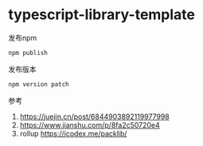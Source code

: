 # typescript-library-template

发布npm
```bash
npm publish
```

发布版本
```bash
npm version patch
```

参考
1. https://juejin.cn/post/6844903892119977998
2. https://www.jianshu.com/p/8fa2c50720e4
3. rollup https://icodex.me/packlib/
